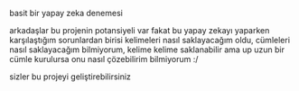 basit bir yapay zeka denemesi

arkadaşlar bu projenin potansiyeli var fakat bu yapay zekayı yaparken karşılaştığım sorunlardan birisi kelimeleri nasıl saklayacağım oldu, cümleleri nasıl saklayacağım bilmiyorum, kelime kelime saklanabilir ama up uzun bir cümle kurulursa onu nasıl çözebilirim bilmiyorum :/

sizler bu projeyi geliştirebilirsiniz


